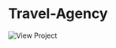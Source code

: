 # Travel-Agency
![View Project](https://github.com/brendi96/Travel-Agency/assets/144172654/686d2ab3-46d0-4219-9ee4-5718bf8740f2)
